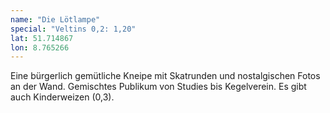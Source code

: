 ```yaml
---
name: "Die Lötlampe"
special: "Veltins 0,2: 1,20"
lat: 51.714867
lon: 8.765266
---
```

Eine bürgerlich gemütliche Kneipe mit Skatrunden und nostalgischen Fotos an der Wand. Gemischtes Publikum von Studies bis Kegelverein. Es gibt auch Kinderweizen (0,3).
